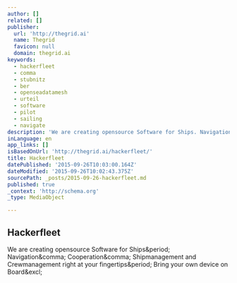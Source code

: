 ```yaml
---
author: []
related: []
publisher:
  url: 'http://thegrid.ai'
  name: Thegrid
  favicon: null
  domain: thegrid.ai
keywords:
  - hackerfleet
  - comma
  - stubnitz
  - ber
  - openseadatamesh
  - urteil
  - software
  - pilot
  - sailing
  - navigate
description: 'We are creating opensource Software for Ships. Navigation, Cooperation, Shipmanagement and Crewmanagement right at your fingertips. Bring your own device on Board!'
inLanguage: en
app_links: []
isBasedOnUrl: 'http://thegrid.ai/hackerfleet/'
title: Hackerfleet
datePublished: '2015-09-26T10:03:00.164Z'
dateModified: '2015-09-26T10:02:43.375Z'
sourcePath: _posts/2015-09-26-hackerfleet.md
published: true
_context: 'http://schema.org'
_type: MediaObject

---
```

<article style=""><h1>Hackerfleet</h1><p>We are creating opensource Software for Ships&amp;period; Navigation&amp;comma; Cooperation&amp;comma; Shipmanagement and Crewmanagement right at your fingertips&amp;period; Bring your own device on Board&amp;excl;</p></article>